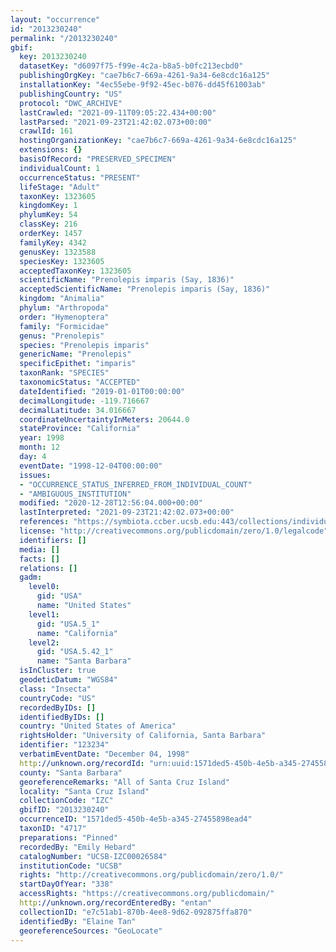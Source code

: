```yaml
---
layout: "occurrence"
id: "2013230240"
permalink: "/2013230240"
gbif:
  key: 2013230240
  datasetKey: "d6097f75-f99e-4c2a-b8a5-b0fc213ecbd0"
  publishingOrgKey: "cae7b6c7-669a-4261-9a34-6e8cdc16a125"
  installationKey: "4ec55ebe-9f92-45ec-b076-dd45f61003ab"
  publishingCountry: "US"
  protocol: "DWC_ARCHIVE"
  lastCrawled: "2021-09-11T09:05:22.434+00:00"
  lastParsed: "2021-09-23T21:42:02.073+00:00"
  crawlId: 161
  hostingOrganizationKey: "cae7b6c7-669a-4261-9a34-6e8cdc16a125"
  extensions: {}
  basisOfRecord: "PRESERVED_SPECIMEN"
  individualCount: 1
  occurrenceStatus: "PRESENT"
  lifeStage: "Adult"
  taxonKey: 1323605
  kingdomKey: 1
  phylumKey: 54
  classKey: 216
  orderKey: 1457
  familyKey: 4342
  genusKey: 1323588
  speciesKey: 1323605
  acceptedTaxonKey: 1323605
  scientificName: "Prenolepis imparis (Say, 1836)"
  acceptedScientificName: "Prenolepis imparis (Say, 1836)"
  kingdom: "Animalia"
  phylum: "Arthropoda"
  order: "Hymenoptera"
  family: "Formicidae"
  genus: "Prenolepis"
  species: "Prenolepis imparis"
  genericName: "Prenolepis"
  specificEpithet: "imparis"
  taxonRank: "SPECIES"
  taxonomicStatus: "ACCEPTED"
  dateIdentified: "2019-01-01T00:00:00"
  decimalLongitude: -119.716667
  decimalLatitude: 34.016667
  coordinateUncertaintyInMeters: 20644.0
  stateProvince: "California"
  year: 1998
  month: 12
  day: 4
  eventDate: "1998-12-04T00:00:00"
  issues:
  - "OCCURRENCE_STATUS_INFERRED_FROM_INDIVIDUAL_COUNT"
  - "AMBIGUOUS_INSTITUTION"
  modified: "2020-12-28T12:56:04.000+00:00"
  lastInterpreted: "2021-09-23T21:42:02.073+00:00"
  references: "https://symbiota.ccber.ucsb.edu:443/collections/individual/index.php?occid=123234"
  license: "http://creativecommons.org/publicdomain/zero/1.0/legalcode"
  identifiers: []
  media: []
  facts: []
  relations: []
  gadm:
    level0:
      gid: "USA"
      name: "United States"
    level1:
      gid: "USA.5_1"
      name: "California"
    level2:
      gid: "USA.5.42_1"
      name: "Santa Barbara"
  isInCluster: true
  geodeticDatum: "WGS84"
  class: "Insecta"
  countryCode: "US"
  recordedByIDs: []
  identifiedByIDs: []
  country: "United States of America"
  rightsHolder: "University of California, Santa Barbara"
  identifier: "123234"
  verbatimEventDate: "December 04, 1998"
  http://unknown.org/recordId: "urn:uuid:1571ded5-450b-4e5b-a345-27455898ead4"
  county: "Santa Barbara"
  georeferenceRemarks: "All of Santa Cruz Island"
  locality: "Santa Cruz Island"
  collectionCode: "IZC"
  gbifID: "2013230240"
  occurrenceID: "1571ded5-450b-4e5b-a345-27455898ead4"
  taxonID: "4717"
  preparations: "Pinned"
  recordedBy: "Emily Hebard"
  catalogNumber: "UCSB-IZC00026584"
  institutionCode: "UCSB"
  rights: "http://creativecommons.org/publicdomain/zero/1.0/"
  startDayOfYear: "338"
  accessRights: "https://creativecommons.org/publicdomain/"
  http://unknown.org/recordEnteredBy: "entan"
  collectionID: "e7c51ab1-870b-4ee8-9d62-092875ffa870"
  identifiedBy: "Elaine Tan"
  georeferenceSources: "GeoLocate"
---
```


